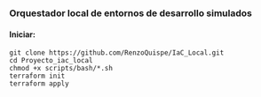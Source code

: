 ### Orquestador local de entornos de desarrollo simulados

#### Iniciar:
```
git clone https://github.com/RenzoQuispe/IaC_Local.git
cd Proyecto_iac_local
chmod +x scripts/bash/*.sh
terraform init
terraform apply
```